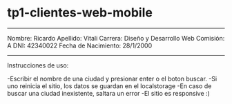 # tp1-clientes-web-mobile

------------------------------------------------
Nombre: Ricardo
Apellido: Vitali
Carrera: Diseño y Desarrollo Web
Comisión: A
DNI: 42340022
Fecha de Nacimiento: 28/1/2000


------------------------------------------------
Instrucciones de uso:

-Escribir el nombre de una ciudad y presionar enter o el boton buscar.
-Si uno reinicia el sitio, los datos se guardan en el localstorage
-En caso de buscar una ciudad inexistente, saltara un error
-El sitio es responsive :)
